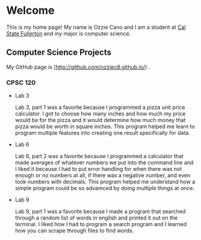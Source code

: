 # Welcome

This is my home page! My name is Ozzie Cano and I am a student at [Cal State Fullerton](http://www.fullerton.edu/) and my major is computer science.

## Computer Science Projects

My GitHub page is [http://github.com/ozziec8.github.io/) .

### CPSC 120

* Lab 3

    Lab 3, part 1 was a favorite because I programmed a pizza unit price 
    calculator. I got to choose how many inches and how much my price 
    would be for the pizza and it would determine how much money that
    pizza would be worth in square inches. This program helped me 
    learn to program multiple features into creating one result 
    specifically for data.
    
* Lab 6

    Lab 6, part 2 was a favorite because I programmed a calculator
    that made averages of whatever numbers we put into the command line
    and I liked it because I had to put error handling for when there 
    was not enough or no numbers at all, if there was a negative number,
    and even took numbers with decimals. This program helped me 
    understand how a simple program could be so advamced by doing 
    multiple things at once.
    
* Lab 9

    Lab 9, part 1 was a favorite because I made a program that 
    searched through a random list of words in english and printed it
    out on the terminal. I liked how I had to program a search program
    and I learned how you can scrape through files to find words.
